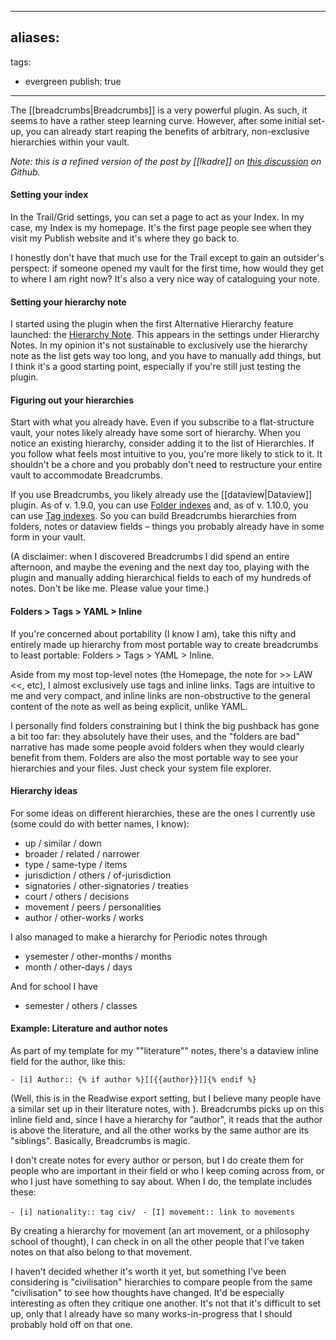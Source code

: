 
---
aliases: 
- 
tags:
- evergreen
publish: true
---

The [[breadcrumbs|Breadcrumbs]] is a very powerful plugin. As such, it seems to have a rather steep learning curve. However, after some initial set-up, you can already start reaping the benefits of arbitrary, non-exclusive hierarchies within your vault. 

*Note: this is a refined version of the post by [[lkadre]] on [this discussion](https://github.com/SkepticMystic/breadcrumbs/discussions/175) on Github.*

#### Setting your index

In the Trail/Grid settings, you can set a page to act as your Index. In my case, my Index is my homepage. It's the first page people see when they visit my Publish website and it's where they go back to. 

I honestly don't have that much use for the Trail except to gain an outsider's perspect: if someone opened my vault for the first time, how would they get to where I am right now? It's also a very nice way of cataloguing your note.

#### Setting your hierarchy note

I started using the plugin when the first Alternative Hierarchy feature launched: the [Hierarchy Note](https://github.com/SkepticMystic/breadcrumbs/wiki/Alternative-Hierarchies#hierarchy-notes). This appears in the settings under Hierarchy Notes. In my opinion it's not sustainable to exclusively use the hierarchy note as the list gets way too long, and you have to manually add things, but I think it's a good starting point, especially if you're still just testing the plugin.

#### Figuring out your hierarchies

Start with what you already have. Even if you subscribe to a flat-structure vault, your notes likely already have some sort of hierarchy. When you notice an existing hierarchy, consider adding it to the list of Hierarchies. If you follow what feels most intuitive to you, you're more likely to stick to it. It shouldn't be a chore and you probably don't need to restructure your entire vault to accommodate Breadcrumbs.

If you use Breadcrumbs, you likely already use the [[dataview|Dataview]] plugin. As of v. 1.9.0, you can use [Folder indexes](https://github.com/SkepticMystic/breadcrumbs/wiki/Alternative-Hierarchies#folder-indexes) and, as of v. 1.10.0, you can use [Tag indexes](https://github.com/SkepticMystic/breadcrumbs/wiki/Alternative-Hierarchies#tag-indexes). So you can build Breadcrumbs hierarchies from folders, notes or dataview fields – things you probably already have in some form in your vault.

(A disclaimer: when I discovered Breadcrumbs I did spend an entire afternoon, and maybe the evening and the next day too, playing with the plugin and manually adding hierarchical fields to each of my hundreds of notes. Don't be like me. Please value your time.)

#### Folders > Tags > YAML > Inline

If you're concerned about portability (I know I am), take this nifty and entirely made up hierarchy from most portable way to create breadcrumbs to least portable: Folders > Tags > YAML > Inline. 

Aside from my most top-level notes (the Homepage, the note for >> LAW <<, etc), I almost exclusively use tags and inline links. Tags are intuitive to me and very compact, and inline links are non-obstructive to the general content of the note as well as being explicit, unlike YAML. 

I personally find folders constraining but I think the big pushback has gone a bit too far: they absolutely have their uses, and the "folders are bad" narrative has made some people avoid folders when they would clearly benefit from them. Folders are also the most portable way to see your hierarchies and your files. Just check your system file explorer.

#### Hierarchy ideas

For some ideas on different hierarchies, these are the ones I currently use (some could do with better names, I know):

-   up / similar / down
-   broader / related / narrower
-   type / same-type / items
-   jurisdiction / others / of-jurisdiction
-   signatories / other-signatories / treaties
-   court / others / decisions
-   movement / peers / personalities
-   author / other-works / works

I also managed to make a hierarchy for Periodic notes through

-   ysemester / other-months / months
-   month / other-days / days

And for school I have

-   semester / others / classes

#### Example: Literature and author notes

As part of my template for my ""literature"" notes, there's a dataview inline field for the author, like this:

`- [i] Author:: {% if author %}[[{{author}}]]{% endif %}`

(Well, this is in the Readwise export setting, but I believe many people have a similar set up in their literature notes, with ). Breadcrumbs picks up on this inline field and, since I have a hierarchy for "author", it reads that the author is above the literature, and all the other works by the same author are its "siblings". Basically, Breadcrumbs is magic.

I don't create notes for every author or person, but I do create them for people who are important in their field or who I keep coming across from, or who I just have something to say about. When I do, the template includes these:

`- [i] nationality:: tag civ/ `
`- [I] movement:: link to movements`

By creating a hierarchy for movement (an art movement, or a philosophy school of thought), I can check in on all the other people that I've taken notes on that also belong to that movement.

I haven't decided whether it's worth it yet, but something I've been considering is "civilisation" hierarchies to compare people from the same "civilisation" to see how thoughts have changed. It'd be especially interesting as often they critique one another. It's not that it's difficult to set up, only that I already have so many works-in-progress that I should probably hold off on that one.

